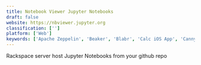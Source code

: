 ```yaml
---
title: Notebook Viewer Jupyter Notebooks
draft: false 
website: https://nbviewer.jupyter.org
classification: ['']
platform: ['Web']
keywords: ['Apache Zeppelin', 'Beaker', 'Blabr', 'Calc iOS App', 'Canny for Intercom', 'Carbide', 'Deco IDE', 'Eve', 'Hyperdeck', 'Kajero', 'Learn Python The Hard Way', 'NodeGUI', 'Observable HQ', 'React Native Desktop', 'SQLGate', 'Sublime Tutor', 'Wakari', 'Wolfram Mathematica', 'iPython', 'iodide', 'nteract']
---
```

Rackspace server host Jupyter Notebooks from your github repo